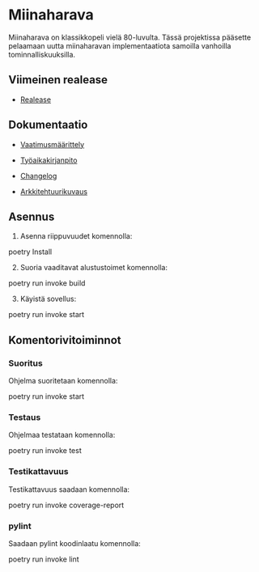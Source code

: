 # Miinaharava

Miinaharava on klassikkopeli vielä 80-luvulta. Tässä projektissa pääsette pelaamaan uutta miinaharavan implementaatiota samoilla vanhoilla tominnalliskuuksilla.

## Viimeinen realease

* [Realease](https://github.com/acpeltol/ot-harjoitusty-/releases/tag/Viikko5)

## Dokumentaatio

* [Vaatimusmäärittely](https://github.com/acpeltol/ot-harjoitusty-/blob/main/miinaharava/dokumentaatio/vaatimusmaarittely.md)

* [Työaikakirjanpito](https://github.com/acpeltol/ot-harjoitusty-/blob/main/miinaharava/dokumentaatio/ty%C3%B6aikakirjanpito.md)
  
* [Changelog](https://github.com/acpeltol/ot-harjoitusty-/blob/main/miinaharava/dokumentaatio/changelog.md)
* [Arkkitehtuurikuvaus](https://github.com/acpeltol/ot-harjoitusty-/blob/main/miinaharava/dokumentaatio/arkkitehtuurikuvaus.md)

## Asennus 

1. Asenna riippuvuudet komennolla:

poetry Install

2. Suoria vaaditavat alustustoimet komennolla:

poetry run invoke build

3. Käyistä sovellus:

poetry run invoke start

## Komentorivitoiminnot

### Suoritus

Ohjelma suoritetaan komennolla:

poetry run invoke start

### Testaus

Ohjelmaa testataan komennolla:

poetry run invoke test

### Testikattavuus

Testikattavuus saadaan komennolla:

poetry run invoke coverage-report

### pylint

Saadaan pylint koodinlaatu komennolla:

poetry run invoke lint
